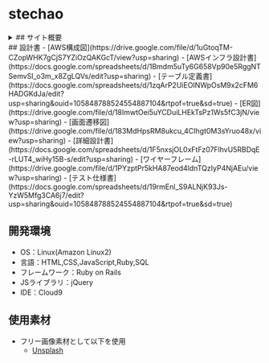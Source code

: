 
# stechao

<details>
<summary>
  ## サイト概要
</summary>
​
  ### サイトテーマ
  自分が断捨離したものを記録したり、投稿・共有できるコミュニティサイト。
  ​
  ### テーマを選んだ理由
  断捨離が好きなのですが、ものが増えすぎないよう買い物に気を付けていても無駄な買い物をしてしまったり、
  意識していないとつい断捨離を後回しにしてしまうことがあるのが悩みでした。
  自分が断捨離したものを記録し、なぜそれを手放したのか、今までどれだけ手放してきたのかを視覚的に顧みられるようにすることで、
  無駄な買い物を減らし、継続的な意識づけにもつなげることができるのではないかと考えました。
  また、それを投稿として共有することで、同じように断捨離に悩む人のヒントや励みにもなると考えました。
  
  ### ターゲットユーザ
  - 断捨離が好きで、他の人の考えなどを取り入れたいと考えている人。
  - 断捨離に行き詰っていて、ヒントを探している人。
  - 断捨離の記録を残し、今後の買い物の参考にしたい人。
  ​
  ### 主な利用シーン
  - 自分が断捨離したものを投稿する時。
  - 断捨離の記録をしたい時。
  - 他の人がどんなものをなぜ断捨離したか知りたい時。
</details>
​
## 設計書
- [AWS構成図](https://drive.google.com/file/d/1uGtoqTM-CZopWHK7gCjS7YZiOzQAKGcT/view?usp=sharing)
- [AWSインフラ設計書](https://docs.google.com/spreadsheets/d/1Bmdm5uTy6G658Vp90e5RggNTSemvSl_o3m_x8ZgLQVs/edit?usp=sharing)
- [テーブル定義書](https://docs.google.com/spreadsheets/d/1zqArP2UiEOINWpOsM9x2cFM6HADGKdJa/edit?usp=sharing&ouid=105848788524554887104&rtpof=true&sd=true)
- [ER図](https://drive.google.com/file/d/18ImwtOei5uYCDuiLHEkTsPz1Ws5fC3jN/view?usp=sharing)
- [画面遷移図](https://drive.google.com/file/d/183MdHpsRM8ukcu_4CIhgt0M3sYruo48x/view?usp=sharing)
- [詳細設計書](https://docs.google.com/spreadsheets/d/1F5nxsjOL0xFtFz07FlhvU5RBDqE-rLUT4_wiHy15B-s/edit?usp=sharing)
- [ワイヤーフレーム](https://drive.google.com/file/d/1PYzptPr5kHA87eod4ldnTQzIyP4NjAEu/view?usp=sharing)
- [テスト仕様書](https://docs.google.com/spreadsheets/d/19rmEnl_S9ALNjK93Js-YzW5Mfg3CA6j7/edit?usp=sharing&ouid=105848788524554887104&rtpof=true&sd=true)

## 開発環境
- OS：Linux(Amazon Linux2)
- 言語：HTML,CSS,JavaScript,Ruby,SQL
- フレームワーク：Ruby on Rails
- JSライブラリ：jQuery
- IDE：Cloud9
​
## 使用素材
- フリー画像素材として以下を使用
  - [Unsplash](https://unsplash.com/ja)
